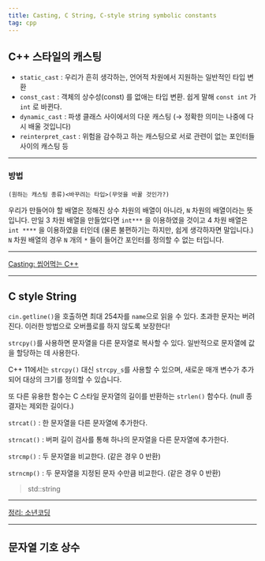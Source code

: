 ```yaml
---
title: Casting, C String, C-style string symbolic constants
tag: cpp
---
```




## C++ 스타일의 캐스팅

- `static_cast` : 우리가 흔히 생각하는, 언어적 차원에서 지원하는 일반적인 타입 변환
- `const_cast` : 객체의 상수성(const) 를 없애는 타입 변환. 쉽게 말해 `const int` 가 `int` 로 바뀐다.
- `dynamic_cast` : 파생 클래스 사이에서의 다운 캐스팅 (→ 정확한 의미는 나중에 다시 배울 것입니다)
- `reinterpret_cast` : 위험을 감수하고 하는 캐스팅으로 서로 관련이 없는 포인터들 사이의 캐스팅 등

---

### 방법

```
(원하는 캐스팅 종류)<바꾸려는 타입>(무엇을 바꿀 것인가?)
```

우리가 만들어야 할 배열은 정해진 상수 차원의 배열이 아니라, `N` 차원의 배열이라는 뜻입니다. 만일 3 차원 배열을 만들었다면 `int***` 을 이용하였을 것이고 4 차원 배열은 `int ****` 을 이용하였을 터인데 (물론 불편하기는 하지만, 쉽게 생각하자면 말입니다.) `N` 차원 배열의 경우 `N` 개의 `*` 들이 들어간 포인터를 정의할 수 없는 터입니다.

---

[Casting: 씹어먹는 C++](https://modoocode.com/204)

---


## C style String

`cin.getline()`을 호출하면 최대 254자를 `name`으로 읽을 수 있다. 초과한 문자는 버려진다. 이러한 방법으로 오버플로를 하지 않도록 보장한다!

`strcpy()`를 사용하면 문자열을 다른 문자열로 복사할 수 있다. 일반적으로 문자열에 값을 할당하는 데 사용한다.

C++ 11에서는 `strcpy()` 대신 `strcpy_s`를 사용할 수 있으며, 새로운 매개 변수가 추가되어 대상의 크기를 정의할 수 있습니다.

또 다른 유용한 함수는 C 스타일 문자열의 길이를 반환하는 `strlen()` 함수다. (null 종결자는 제외한 길이다.)

`strcat()` : 한 문자열을 다른 문자열에 추가한다.

`strncat()` : 버퍼 길이 검사를 통해 하나의 문자열을 다른 문자열에 추가한다.

`strcmp()` : 두 문자열을 비교한다. (같은 경우 0 반환)

`strncmp()` : 두 문자열을 지정된 문자 수만큼 비교한다. (같은 경우 0 반환)

> std::string

---

[정리: 소년코딩](https://boycoding.tistory.com/198?category=1009770)

---

## 문자열 기호 상수






